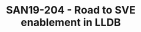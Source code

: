---
categories:
- san19
description: Arm’s Scalable Vector Extension (SVE) has introduced a new challenge
  to the debugger world where vector register size is unknown until run time and also
  can change during execution. Arm has been innovating in the past year or so to live
  up to the challenge of SVE in GDB. Linaro has begun to do the same for the LLDB
  debugger in the LLVM toolchain world. In this talk we will briefly introduce SVE
  and its impact on debugger’s register access design. Moreover, we will discuss SVE
  support in LLDB, will give an overview of the whole effort and will provide updates
  about completed, in progress and completed tasks.
image:
  featured: 'true'
  path: /assets/images/featured-images/san19/SAN19-204.png
session_attendee_num: '23'
session_id: SAN19-204
session_room: Sunset 3 (Session 3)
session_slot:
  end_time: '2019-09-24 08:55:00'
  start_time: '2019-09-24 08:30:00'
session_speakers:
- speaker_bio: ''
  speaker_company: ''
  speaker_image: /assets/images/speakers/placeholder.jpg
  speaker_location: ''
  speaker_name: Omair Javaid
  speaker_position: ''
  speaker_url: ''
  speaker_username: omair_javaid.1zvaflb7
session_track: Tools
tag: session
tags:
- Tools
title: SAN19-204 - Road to SVE enablement in LLDB
---